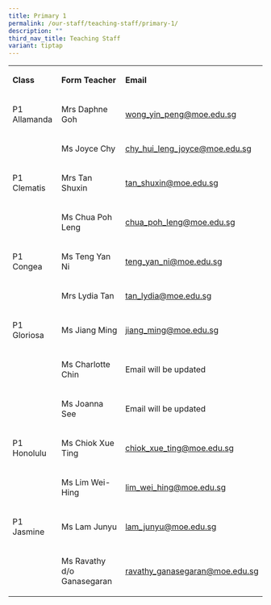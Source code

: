 ```yaml
---
title: Primary 1
permalink: /our-staff/teaching-staff/primary-1/
description: ""
third_nav_title: Teaching Staff
variant: tiptap
---
```

<table><tbody><tr><td rowspan="1" colspan="1"><p><strong>Class</strong></p></td><td rowspan="1" colspan="1"><p><strong>Form Teacher</strong></p></td><td rowspan="1" colspan="1"><p><strong>Email</strong></p></td></tr><tr><td rowspan="1" colspan="1"><p>P1 Allamanda</p></td><td rowspan="1" colspan="1"><p>Mrs Daphne Goh</p></td><td rowspan="1" colspan="1"><p><a href="mailto:wong_yin_peng@moe.edu.sg" rel="noopener noreferrer nofollow" target="_blank">wong_yin_peng@moe.edu.sg</a></p></td></tr><tr><td rowspan="1" colspan="1"><p></p></td><td rowspan="1" colspan="1"><p>Ms Joyce Chy</p></td><td rowspan="1" colspan="1"><p><a href="mailto:chy_hui_leng_joyce@moe.edu.sg" rel="noopener noreferrer nofollow" target="_blank"><u>chy_hui_leng_joyce@moe.edu.sg</u></a></p></td></tr><tr><td rowspan="1" colspan="1"><p>P1 Clematis</p></td><td rowspan="1" colspan="1"><p>Mrs Tan Shuxin</p></td><td rowspan="1" colspan="1"><p><a href="mailto:tan_shuxin@moe.edu.sg" rel="noopener noreferrer nofollow" target="_blank">tan_shuxin@moe.edu.sg</a></p></td></tr><tr><td rowspan="1" colspan="1"><p></p></td><td rowspan="1" colspan="1"><p>Ms Chua Poh Leng</p></td><td rowspan="1" colspan="1"><p><a href="mailto:chua_poh_leng@moe.edu.sg" rel="noopener noreferrer nofollow" target="_blank">chua_poh_leng@moe.edu.sg</a></p></td></tr><tr><td rowspan="1" colspan="1"><p>P1 Congea</p></td><td rowspan="1" colspan="1"><p>Ms Teng Yan Ni</p></td><td rowspan="1" colspan="1"><p><a href="mailto:teng_yan_ni@moe.edu.sg" rel="noopener noreferrer nofollow" target="_blank"><u>teng_yan_ni@moe.edu.sg</u></a></p></td></tr><tr><td rowspan="1" colspan="1"><p></p></td><td rowspan="1" colspan="1"><p>Mrs Lydia Tan</p></td><td rowspan="1" colspan="1"><p><a href="mailto:tan_lydia@moe.edu.sg" rel="noopener noreferrer nofollow" target="_blank">tan_lydia@moe.edu.sg</a></p></td></tr><tr><td rowspan="1" colspan="1"><p>P1 Gloriosa</p></td><td rowspan="1" colspan="1"><p>Ms Jiang Ming</p></td><td rowspan="1" colspan="1"><p><a href="mailto:jiang_ming@moe.edu.sg" rel="noopener noreferrer nofollow" target="_blank">jiang_ming@moe.edu.sg</a></p></td></tr><tr><td rowspan="1" colspan="1"><p></p></td><td rowspan="1" colspan="1"><p>Ms Charlotte Chin</p></td><td rowspan="1" colspan="1"><p>Email will be updated</p></td></tr><tr><td rowspan="1" colspan="1"><p></p></td><td rowspan="1" colspan="1"><p>Ms Joanna See</p></td><td rowspan="1" colspan="1"><p>Email will be updated</p></td></tr><tr><td rowspan="1" colspan="1"><p>P1 Honolulu</p></td><td rowspan="1" colspan="1"><p>Ms Chiok Xue Ting</p></td><td rowspan="1" colspan="1"><p><a href="mailto:chiok_xue_ting@moe.edu.sg" rel="noopener noreferrer nofollow" target="_blank"><u>chiok_xue_ting@moe.edu.sg</u></a></p></td></tr><tr><td rowspan="1" colspan="1"><p></p></td><td rowspan="1" colspan="1"><p>Ms Lim Wei-Hing</p></td><td rowspan="1" colspan="1"><p><a href="mailto:lim_wei_hing@moe.edu.sg" rel="noopener noreferrer nofollow" target="_blank">lim_wei_hing@moe.edu.sg</a></p></td></tr><tr><td rowspan="1" colspan="1"><p>P1 Jasmine</p></td><td rowspan="1" colspan="1"><p>Ms Lam Junyu</p></td><td rowspan="1" colspan="1"><p><a href="mailto:lam_junyu@moe.edu.sg" rel="noopener noreferrer nofollow" target="_blank">lam_junyu@moe.edu.sg</a></p></td></tr><tr><td rowspan="1" colspan="1"><p></p></td><td rowspan="1" colspan="1"><p>Ms Ravathy d/o Ganasegaran</p></td><td rowspan="1" colspan="1"><p><a href="mailto:ravathy_ganasegaran@moe.edu.sg" rel="noopener noreferrer nofollow" target="_blank">ravathy_ganasegaran@moe.edu.sg</a></p></td></tr></tbody></table><p></p>